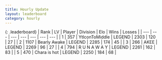 ```yaml
---
title: Hourly Update
layout: leaderboard
category: hourly
---
```


{: .leaderboard}
| Rank | LV | Player | Division | Elo | Wins | Losses |
| --- | --- | --- | --- | --- | --- | --- |
| <span data-change="0">1</span> | 357 | <span title="ID: 108623">YtIconToMiddle</span> | LEGEND | <span data-change="0">2303</span> | <span data-change="0">120</span> | <span data-change="0">27</span> |
| <span data-change="0">2</span> | 1107 | <span title="ID: 417840">Bearly Awake</span> | LEGEND | <span data-change="0">2285</span> | <span data-change="0">174</span> | <span data-change="0">45</span> |
| <span data-change="0">3</span> | 266 | <span title="ID: 455100">AKEE</span> | LEGEND | <span data-change="0">2269</span> | <span data-change="0">96</span> | <span data-change="0">27</span> |
| <span data-change="0">4</span> | 794 | <span title="ID: 66144">R U N A W A Y</span> | LEGEND | <span data-change="0">2261</span> | <span data-change="0">162</span> | <span data-change="0">83</span> |
| <span data-change="0">5</span> | 470 | <span title="ID: 382502">Chara is hot</span> | LEGEND | <span data-change="0">2250</span> | <span data-change="0">184</span> | <span data-change="0">68</span> |